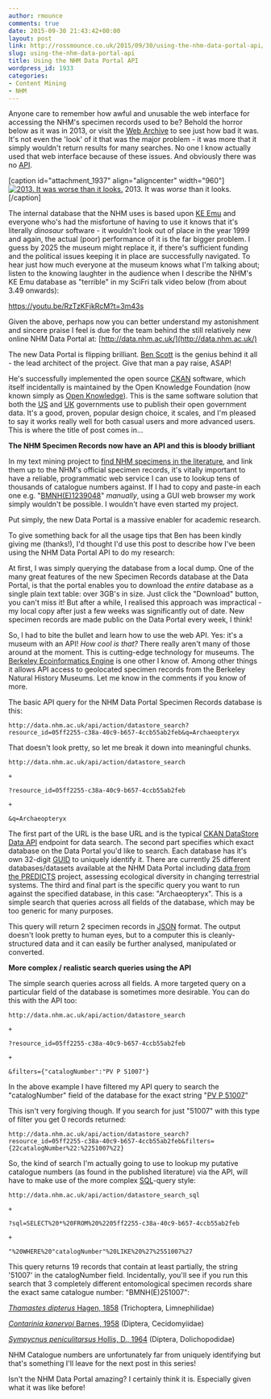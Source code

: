 ```yaml
---
author: rmounce
comments: true
date: 2015-09-30 21:43:42+00:00
layout: post
link: http://rossmounce.co.uk/2015/09/30/using-the-nhm-data-portal-api/
slug: using-the-nhm-data-portal-api
title: Using the NHM Data Portal API
wordpress_id: 1933
categories:
- Content Mining
- NHM
---
```


Anyone care to remember how awful and unusable the web interface for accessing the NHM's specimen records used to be? Behold the horror below as it was in 2013, or visit the [Web Archive](http://web.archive.org/web/20130702200732/http://www.nhm.ac.uk/research-curation/scientific-resources/collections/zoological-collections/zoology-specimen-database/index.php) to see just how bad it was. It's not even the 'look' of it that was the major problem - it was more that it simply wouldn't return results for many searches. No one I know actually used that web interface because of these issues. And obviously there was no [API](https://en.wikipedia.org/wiki/Application_programming_interface).

[caption id="attachment_1937" align="aligncenter" width="960"][![2013. It was worse than it looks.](http://rossmounce.co.uk/wp-content/uploads/2015/09/oldcrap.png)](http://rossmounce.co.uk/wp-content/uploads/2015/09/oldcrap.png) 2013. It was _worse_ than it looks.[/caption]

The internal database that the NHM uses is based upon [KE Emu](https://emu.kesoftware.com/) and everyone who's had the misfortune of having to use it knows that it's literally _dinosaur_ software - it wouldn't look out of place in the year 1999 and again, the actual (poor) performance of it is the far bigger problem. I guess by 2025 the museum might replace it, if there's sufficient funding and the political issues keeping it in place are successfully navigated. To hear just how much everyone at the museum knows what I'm talking about; listen to the knowing laughter in the audience when I describe the NHM's KE Emu database as "terrible" in my SciFri talk video below (from about 3.49 onwards):

https://youtu.be/RzTzKFjkRcM?t=3m43s

Given the above, perhaps now you can better understand my astonishment and sincere praise I feel is due for the team behind the still relatively new online NHM Data Portal at: [http://data.nhm.ac.uk/](http://data.nhm.ac.uk/)

The new Data Portal is flipping brilliant. [Ben Scott](http://www.benscott.co.uk/) is the genius behind it all - the lead architect of the project. Give that man a pay raise, ASAP!

He's successfully implemented the open source [CKAN](http://ckan.org/) software, which itself incidentally is maintained by the Open Knowledge Foundation (now known simply as [Open Knowledge](https://okfn.org/)). This is the same software solution that both the [US](http://www.data.gov/) and [UK](https://data.gov.uk/) governments use to publish their open government data. It's a good, proven, popular design choice, it scales, and I'm pleased to say it works really well for both casual users and more advanced users. This is where the title of post comes in...

**The NHM Specimen Records now have an API and this is bloody brilliant**

In my text mining project to [find NHM specimens in the literature](http://rossmounce.co.uk/2015/05/19/text-mining-for-museum-specimen-identifiers/), and link them up to the NHM's official specimen records, it's vitally important to have a reliable, programmatic web service I can use to lookup tens of thousands of catalogue numbers against. If I had to copy and paste-in each one e.g. "[BMNH(E)1239048](http://data.nhm.ac.uk/specimen/5ad66021-5834-4897-a058-11afd4c2be8c)" _manually_, using a GUI web browser my work simply wouldn't be possible. I wouldn't have even started my project.

Put simply, the new Data Portal is a massive enabler for academic research.

To give something back for all the usage tips that Ben has been kindly giving me (thanks!), I'd thought I'd use this post to describe how I've been using the NHM Data Portal API to do my research:

At first, I was simply querying the database from a local dump. One of the many great features of the new Specimen Records database at the Data Portal, is that the portal enables you to download the _entire_ database as a single plain text table: over 3GB's in size. Just click the "Download" button, you can't miss it! But after a while, I realised this approach was impractical - my local copy after just a few weeks was significantly out of date. New specimen records are made public on the Data Portal every week, I think!

So, I had to bite the bullet and learn how to use the web API. Yes: it's a museum with an API! _How cool is that?_ There really aren't many of those around at the moment. This is cutting-edge technology for museums. The [Berkeley Ecoinformatics Engine](https://ecoengine.berkeley.edu/researchers/) is one other I know of. Among other things it allows API access to geolocated specimen records from the Berkeley Natural History Museums. Let me know in the comments if you know of more.

The basic API query for the NHM Data Portal Specimen Records database is this:


    http://data.nhm.ac.uk/api/action/datastore_search?resource_id=05ff2255-c38a-40c9-b657-4ccb55ab2feb&q=Archaeopteryx


That doesn't look pretty, so let me break it down into meaningful chunks.


    http://data.nhm.ac.uk/api/action/datastore_search

    +

    ?resource_id=05ff2255-c38a-40c9-b657-4ccb55ab2feb

    +

    &q=Archaeopteryx




The first part of the URL is the base URL and is the typical [CKAN DataStore Data API](http://docs.ckan.org/en/ckan-1.7.2/datastore-api.html) endpoint for data search. The second part specifies which exact database on the Data Portal you'd like to search. Each database has it's own 32-digit [GUID](https://en.wikipedia.org/wiki/Globally_unique_identifier) to uniquely identify it. There are currently 25 different databases/datasets available at the NHM Data Portal including [data from the PREDICTS](http://data.nhm.ac.uk/dataset/predicts-site-level-summary-biodiversity-and-pressure-data) project, assessing ecological diversity in changing terrestrial systems. The third and final part is the specific query you want to run against the specified database, in this case: "Archaeopteryx". This is a simple search that queries across all fields of the database, which may be too generic for many purposes.

This query will return 2 specimen records in [JSON](https://en.wikipedia.org/wiki/JSON) format. The output doesn't look pretty to human eyes, but to a computer this is cleanly-structured data and it can easily be further analysed, manipulated or converted.

**More complex / realistic search queries using the API**

The simple search queries across all fields. A more targeted query on a particular field of the database is sometimes more desirable. You can do this with the API too:


    http://data.nhm.ac.uk/api/action/datastore_search

    +

    ?resource_id=05ff2255-c38a-40c9-b657-4ccb55ab2feb

    +

    &filters={"catalogNumber":"PV P 51007"}




In the above example I have filtered my API query to search the "catalogNumber" field of the database for the exact string "[PV P 51007](http://data.nhm.ac.uk/specimen/8076702a-2f26-4c74-be15-b0225b472dce)"

This isn't very forgiving though. If you search for just "51007" with this type of filter you get 0 records returned:


    http://data.nhm.ac.uk/api/action/datastore_search?resource_id=05ff2255-c38a-40c9-b657-4ccb55ab2feb&filters={22catalogNumber%22:%2251007%22}


So, the kind of search I'm actually going to use to lookup my putative catalogue numbers (as found in the published literature) via the API, will have to make use of the more complex [SQL](https://en.wikipedia.org/wiki/SQL)-query style:


    http://data.nhm.ac.uk/api/action/datastore_search_sql

    +

    ?sql=SELECT%20*%20FROM%20%2205ff2255-c38a-40c9-b657-4ccb55ab2feb

    +

    "%20WHERE%20"catalogNumber"%20LIKE%20%27%2551007%27




This query returns 19 records that contain at least partially, the string '51007' in the catalogNumber field. Incidentally, you'll see if you run this search that 3 completely different entomological specimen records share the exact same catalogue number: "BMNH(E)251007":

[_Thamastes dipterus_ Hagen, 1858](http://data.nhm.ac.uk/specimen/9e9baedd-a58c-46b9-9c25-3fa92b83f66e) (Trichoptera, Limnephilidae)

[_Contarinia kanervoi_ Barnes, 1958](http://data.nhm.ac.uk/specimen/0231a94d-8375-4084-947f-5cdc7b205757) (Diptera, Cecidomyiidae)

[_Sympycnus peniculitarsus_ Hollis, D., 1964](http://data.nhm.ac.uk/specimen/89014778-1568-4460-b795-f0bb9b9038fa) (Diptera, Dolichopodidae)

NHM Catalogue numbers are unfortunately far from uniquely identifying but that's something I'll leave for the next post in this series!

Isn't the NHM Data Portal amazing? I certainly think it is. Especially given what it was like before!
